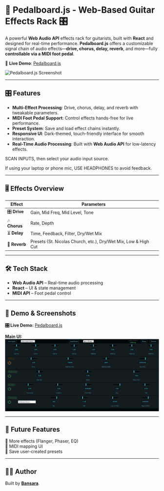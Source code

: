 # 🎸 Pedalboard.js - Web-Based Guitar Effects Rack 🎛️

A powerful **Web Audio API** effects rack for guitarists, built with **React** and designed for real-time performance. **Pedalboard.js** offers a customizable signal chain of audio effects—**drive, chorus, delay, reverb**, and more—fully **controllable via a MIDI foot pedal**.

🚀 **Live Demo**: [Pedalboard.js](https://pedalboardjs.netlify.app/)

![Pedalboard.js Screenshot](https://raw.githubusercontent.com/bansara/pedalboard/main/public/images/pedalboard_ui.png)

---

## 🎛 Features

-   **Multi-Effect Processing**: Drive, chorus, delay, and reverb with tweakable parameters.
-   **MIDI Foot Pedal Support**: Control effects hands-free for live performance.
-   **Preset System**: Save and load effect chains instantly.
-   **Responsive UI**: Dark-themed, touch-friendly interface for smooth interaction.
-   **Real-Time Audio Processing**: Built with **Web Audio API** for low-latency effects.

SCAN INPUTS, then select your audio input source.

If using your laptop or phone mic, USE HEADPHONES to avoid feedback.

---

## 🎚 Effects Overview

| Effect        | Parameters                                                      |
| ------------- | --------------------------------------------------------------- |
| 🎛 **Drive**   | Gain, Mid Freq, Mid Level, Tone                                 |
| 🎶 **Chorus** | Rate, Depth                                                     |
| ⏳ **Delay**  | Time, Feedback, Filter, Dry/Wet Mix                             |
| 🌊 **Reverb** | Presets (St. Nicolas Church, etc.), Dry/Wet Mix, Low & High Cut |

---

## 🛠 Tech Stack

-   **Web Audio API** – Real-time audio processing
-   **React** – UI & state management
-   **MIDI API** – Foot pedal control

---

## 🎵 Demo & Screenshots

**🎛 Live Demo:** [Pedalboard.js](https://pedalboardjs.netlify.app/)

**Main UI:**  
![Pedalboard.js Screenshot](./public/images/pedalboard.png)

---

## 🚀 Future Features

🔹 More effects (Flanger, Phaser, EQ)  
🔹 MIDI mapping UI  
🔹 Save user-created presets

---

## 👨‍💻 Author

Built by **[Bansara](https://github.com/bansara)**.
